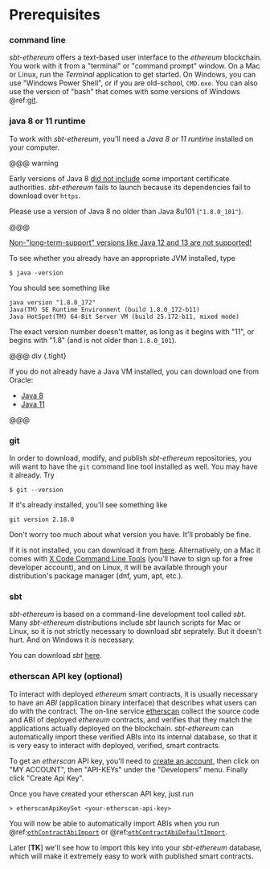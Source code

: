# Prerequisites

### command line

_sbt-ethereum_ offers a text-based user interface to the _ethereum_ blockchain. You work with it from a "terminal" or "command prompt" window.
On a Mac or Linux, run the _Terminal_ application to get started. On Windows, you can use "Windows Power Shell", or if you are old-school, `CMD.exe`.
You can also use the version of "bash" that comes with some versions of Windows @ref:[git](#git).


### java 8 or 11 runtime

To work with _sbt-ethereum_, you'll need a _Java 8 or 11 runtime_ installed on your computer.

@@@ warning

Early versions of Java 8 [did not include](https://stackoverflow.com/questions/34110426/does-java-support-lets-encrypt-certificates)
some important certificate authorities. _sbt-ethereum_ fails to launch because its dependencies fail to download over `https`.

Please use a version of Java 8 no older than Java 8u101 (`"1.8.0_101"`).

@@@

 <p><u>Non-"long-term-support" versions like Java 12 and 13 are not supported!</u></p>

To see whether you already have an appropriate JVM installed,
type
```
$ java -version
```
You should see something like
```
java version "1.8.0_172"
Java(TM) SE Runtime Environment (build 1.8.0_172-b11)
Java HotSpot(TM) 64-Bit Server VM (build 25.172-b11, mixed mode)
```
The exact version number doesn't matter, as long as it begins with "11", or begins with "1.8" (and is not older than `1.8.0_101`).

@@@ div {.tight}

If you do not already have a Java VM installed, you can download one from Oracle:

  * [Java 8](https://www.oracle.com/technetwork/java/javase/downloads/jre8-downloads-2133155.html)
  * [Java 11](https://www.oracle.com/technetwork/java/javase/downloads/jdk11-downloads-5066655.html)

@@@

### git

In order to download, modify, and publish _sbt-ethereum_ repositories, you will want to have the `git` command line tool installed as well. You may have it
already. Try
```
$ git --version
```
If it's already installed, you'll see something like
```
git version 2.18.0
```
Don't worry too much about what version you have. It'll probably be fine.

If it is not installed, you can download it from [here](https://git-scm.com/downloads). Alternatively, on a Mac it comes with [X Code Command Line Tools](https://developer.apple.com/download/more/) (you'll
have to sign up for a free developer account), and on Linux, it will be available through your distribution's package manager (dnf, yum, apt, etc.).

### sbt

_sbt-ethereum_ is based on a command-line development tool called _sbt_. Many _sbt-ethereum_ distributions include _sbt_ launch scripts for Mac or Linux, so it is not strictly necessary to download
_sbt_ seprately. But it doesn't hurt. And on Windows it _is_ necessary.

You can download _sbt_ [here](https://www.scala-sbt.org).

### etherscan API key (optional)

To interact with deployed _ethereum_ smart contracts, it is usually necessary to have an _ABI_ (application binary interface) that describes what users can do with
the contract. The on-line service [etherscan](https://etherscan.io/) collect the source code and ABI of deployed _ethereum_ contracts, and verifies that they match
the applications actually deployed on the blockchain. _sbt-ethereum_ can automatically import these verified ABIs into its internal database, so that it is very
easy to interact with deployed, verified, smart contracts.

To get an _etherscan_ API key, you'll need to [create an account](https://etherscan.io/), then click on "MY ACCOUNT", then "API-KEYs" under the "Developers" menu.
Finally click "Create Api Key".

Once you have created your etherscan API key, just run

```
> etherscanApiKeySet <your-etherscan-api-key>
```

You will now be able to automatically import ABIs when you run @ref:[`ethContractAbiImport`](../tasks/eth/contract/abi.md#ethcontractabiimport) or @ref:[`ethContractAbiDefaultImport`](../tasks/eth/contract/abi.md#ethcontractabidefaultimport).

Later [**TK**] we'll see how to import this key into your _sbt-ethereum_ database, which will make it extremely easy to work
with published smart contracts.



